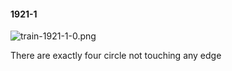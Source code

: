 #### 1921-1
![train-1921-1-0.png](https://github.com/lil-lab/nlvr/raw/master/nlvr/train/images/67/train-1921-1-0.png "train-1921-1-0.png")

There are exactly four circle not touching any edge
